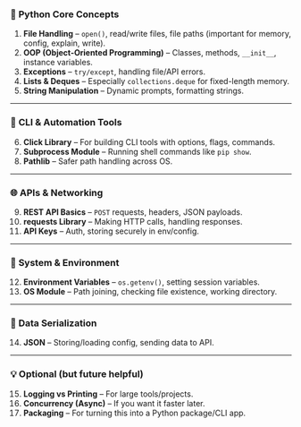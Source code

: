 ### 🔧 **Python Core Concepts**

1. **File Handling** – `open()`, read/write files, file paths (important for memory, config, explain, write).
2. **OOP (Object-Oriented Programming)** – Classes, methods, `__init__`, instance variables.
3. **Exceptions** – `try/except`, handling file/API errors.
4. **Lists & Deques** – Especially `collections.deque` for fixed-length memory.
5. **String Manipulation** – Dynamic prompts, formatting strings.

---

### 🧠 **CLI & Automation Tools**

6. **Click Library** – For building CLI tools with options, flags, commands.
7. **Subprocess Module** – Running shell commands like `pip show`.
8. **Pathlib** – Safer path handling across OS.

---

### 🌐 **APIs & Networking**

9. **REST API Basics** – `POST` requests, headers, JSON payloads.
10. **requests Library** – Making HTTP calls, handling responses.
11. **API Keys** – Auth, storing securely in env/config.

---

### 🧰 **System & Environment**

12. **Environment Variables** – `os.getenv()`, setting session variables.
13. **OS Module** – Path joining, checking file existence, working directory.

---

### 📄 **Data Serialization**

14. **JSON** – Storing/loading config, sending data to API.

---

### 💡 Optional (but future helpful)

15. **Logging vs Printing** – For large tools/projects.
16. **Concurrency (Async)** – If you want it faster later.
17. **Packaging** – For turning this into a Python package/CLI app.


